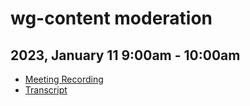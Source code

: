 
# wg-content moderation 

## 2023, January 11 9:00am - 10:00am

- [Meeting Recording](https://drive.google.com/drive/folders/17Id1nPN--VmF3nUUWz0YPZfqGAUTshp_)
- [Transcript](https://docs.google.com/document/d/11eQgUFbM2d7Nh7hIkO4wmFa-3DGGAS-RzDb-gOt81VY/edit#heading=h.jl4ohs3h81zn)
